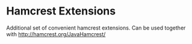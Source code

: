 # Hamcrest Extensions
Additional set of convenient hamcrest extensions. Can be used together with http://hamcrest.org/JavaHamcrest/
